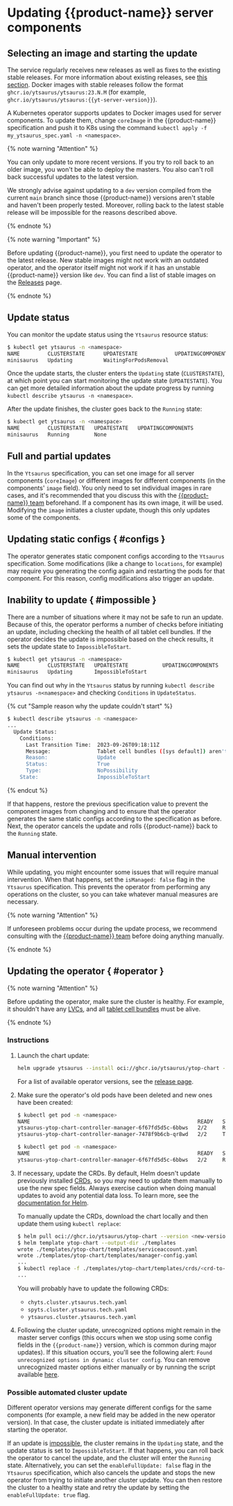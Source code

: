 # Updating {{product-name}} server components

## Selecting an image and starting the update

The service regularly receives new releases as well as fixes to the existing stable releases. For more information about existing releases, see [this section](../../admin-guide/releases.md). Docker images with stable releases follow the format `ghcr.io/ytsaurus/ytsaurus:23.N.M` (for example, `ghcr.io/ytsaurus/ytsaurus:{{yt-server-version}}`).

A Kubernetes operator supports updates to Docker images used for server components. To update them, change `coreImage` in the {{product-name}} specification and push it to K8s using the command `kubectl apply -f my_ytsaurus_spec.yaml -n <namespace>`.

{% note warning "Attention" %}

You can only update to more recent versions. If you try to roll back to an older image, you won't be able to deploy the masters. You also can't roll back successful updates to the latest version.

We strongly advise against updating to a `dev` version compiled from the current `main` branch since those {{product-name}} versions aren't stable and haven't been properly tested. Moreover, rolling back to the latest stable release will be impossible for the reasons described above.

{% endnote %}

{% note warning "Important" %}

Before updating {{product-name}}, you first need to update the operator to the latest release. New stable images might not work with an outdated operator, and the operator itself might not work if it has an unstable {{product-name}} version like `dev`. You can find a list of stable images on the [Releases](../../admin-guide/releases) page.

{% endnote %}

## Update status

You can monitor the update status using the `Ytsaurus` resource status:
```bash
$ kubectl get ytsaurus -n <namespace>
NAME         CLUSTERSTATE      UPDATESTATE            UPDATINGCOMPONENTS
minisaurus   Updating          WaitingForPodsRemoval
```

Once the update starts, the cluster enters the `Updating` state (`CLUSTERSTATE`), at which point you can start monitoring the update state (`UPDATESTATE`). You can get more detailed information about the update progress by running `kubectl describe ytsaurus -n <namespace>`.

After the update finishes, the cluster goes back to the `Running` state:

```bash
$ kubectl get ytsaurus -n <namespace>
NAME         CLUSTERSTATE   UPDATESTATE   UPDATINGCOMPONENTS
minisaurus   Running        None
```

## Full and partial updates

In the `Ytsaurus` specification, you can set one image for all server components (`coreImage`) or different images for different components (in the components' `image` field). You only need to set individual images in rare cases, and it's recommended that you discuss this with the [{{product-name}} team](https://ytsaurus.tech/#contact) beforehand. If a component has its own image, it will be used. Modifying the `image` initiates a cluster update, though this only updates some of the components.

## Updating static configs { #configs }

The operator generates static component configs according to the `Ytsaurus` specification. Some modifications (like a change to `locations`, for example) may require you generating the config again and restarting the pods for that component. For this reason, config modifications also trigger an update.

## Inability to update { #impossible }

There are a number of situations where it may not be safe to run an update. Because of this, the operator performs a number of checks before initiating an update, including checking the health of all tablet cell bundles. If the operator decides the update is impossible based on the check results, it sets the update state to `ImpossibleToStart`.

```bash
$ kubectl get ytsaurus -n <namespace>
NAME         CLUSTERSTATE   UPDATESTATE           UPDATINGCOMPONENTS
minisaurus   Updating       ImpossibleToStart
```

You can find out why in the `Ytsaurus` status by running `kubectl describe ytsaurus -n<namespace>` and checking `Conditions` in `UpdateStatus`.

{% cut "Sample reason why the update couldn't start" %}
```bash
$ kubectl describe ytsaurus -n <namespace>
...
  Update Status:
    Conditions:
      Last Transition Time:  2023-09-26T09:18:11Z
      Message:               Tablet cell bundles ([sys default]) aren't in 'good' health
      Reason:                Update
      Status:                True
      Type:                  NoPossibility
    State:                   ImpossibleToStart
```
{% endcut %}


If that happens, restore the previous specification value to prevent the component images from changing and to ensure that the operator generates the same static configs according to the specification as before. Next, the operator cancels the update and rolls {{product-name}} back to the `Running` state.

## Manual intervention

While updating, you might encounter some issues that will require manual intervention. When that happens, set the `isManaged: false` flag in the `Ytsaurus` specification. This prevents the operator from performing any operations on the cluster, so you can take whatever manual measures are necessary.

{% note warning "Attention" %}

If unforeseen problems occur during the update process, we recommend consulting with the [{{product-name}} team](https://ytsaurus.tech/#contact) before doing anything manually.

{% endnote %}

## Updating the operator { #operator }

{% note warning "Attention" %}

Before updating the operator, make sure the cluster is healthy. For example, it shouldn't have any [LVCs](../../admin-guide/problems/#lvc), and all [tablet cell bundles](../../admin-guide/problems/#tabletcellbundles) must be alive.

{% endnote %}

### Instructions

1. Launch the chart update:
    ```bash
    helm upgrade ytsaurus --install oci://ghcr.io/ytsaurus/ytop-chart --version <new-version>
    ```
   For a list of available operator versions, see the [release page](../../admin-guide/releases.md#kubernetes-operator).
2. Make sure the operator's old pods have been deleted and new ones have been created:
    ```bash
    $ kubectl get pod -n <namespace>
    NAME                                                      READY   STATUS        RESTARTS   AGE
    ytsaurus-ytop-chart-controller-manager-6f67fd5d5c-6bbws   2/2     Running       0          21s
    ytsaurus-ytop-chart-controller-manager-7478f9b6cb-qr8wd   2/2     Terminating   0          23h

    $ kubectl get pod -n <namespace>
    NAME                                                      READY   STATUS    RESTARTS   AGE
    ytsaurus-ytop-chart-controller-manager-6f67fd5d5c-6bbws   2/2     Running   0          25s
    ```
3. If necessary, update the CRDs.
    By default, Helm doesn't update previously installed [CRDs](https://kubernetes.io/docs/concepts/extend-kubernetes/api-extension/custom-resources/#customresourcedefinitions), so you may need to update them manually to use the new spec fields. Always exercise caution when doing manual updates to avoid any potential data loss. To learn more, see the [documentation for Helm](https://helm.sh/docs/topics/charts/#limitations-on-crds).

    To manually update the CRDs, download the chart locally and then update them using `kubectl replace`:
    ```bash
    $ helm pull oci://ghcr.io/ytsaurus/ytop-chart --version <new-version> --untar
    $ helm template ytop-chart --output-dir ./templates
    wrote ./templates/ytop-chart/templates/serviceaccount.yaml
    wrote ./templates/ytop-chart/templates/manager-config.yaml
    ...
    $ kubectl replace -f ./templates/ytop-chart/templates/crds/<crd-to-update>
    ...
    ```
    You will probably have to update the following CRDs:
    * ```chyts.cluster.ytsaurus.tech.yaml```
    * ```spyts.cluster.ytsaurus.tech.yaml```
    * ```ytsaurus.cluster.ytsaurus.tech.yaml```

4. Following the cluster update, unrecognized options might remain in the master server configs (this occurs when we stop using some config fields in the `{{product-name}}` version, which is common during major updates). If this situation occurs, you'll see the following alert:
```Found unrecognized options in dynamic cluster config```.
You can remove unrecognized master options either manually or by running the script available [here](https://github.com/ytsaurus/ytsaurus/tree/main/yt/yt/scripts/remove_master_unrecognized_options).

### Possible automated cluster update

Different operator versions may generate different configs for the same components (for example, a new field may be added in the new operator version). In that case, the cluster update is initiated immediately after starting the operator.

If an update is [impossible](#impossible), the cluster remains in the `Updating` state, and the update status is set to `ImpossibleToStart`. If that happens, you can roll back the operator to cancel the update, and the cluster will enter the `Running` state. Alternatively, you can set the `enableFullUpdate: false` flag in the `Ytsaurus` specification, which also cancels the update and stops the new operator from trying to initiate another cluster update. You can then restore the cluster to a healthy state and retry the update by setting the `enableFullUpdate: true` flag.

